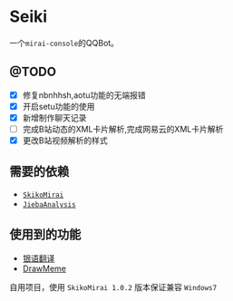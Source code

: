 # Seiki
一个`mirai-console`的QQBot。  

## @TODO
- [x] 修复nbnhhsh,aotu功能的无端报错
- [x] 开启setu功能的使用
- [x] 新增制作聊天记录
- [ ] 完成B站动态的XML卡片解析,完成网易云的XML卡片解析
- [x] 更改B站视频解析的样式

## 需要的依赖
- [`SkikoMirai`](https://github.com/LaoLittle/SkikoMirai)
- [`JiebaAnalysis`](https://github.com/huaban/jieba-analysis)

## 使用到的功能
- [银语翻译](https://github.com/LaoLittle/yinglish-kt)
- [DrawMeme](https://github.com/LaoLittle/DrawMeme)

自用项目，使用 `SkikoMirai 1.0.2` 版本保证兼容 `Windows7`
